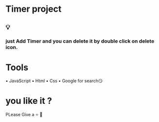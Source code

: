 # Timer project

## 💡

### just Add Timer and you can delete it by double click on delete icon.

# Tools

• JavaScript
• Html
• Css
• Google for search😏

# you like it ?

PLease Give a ⭐️ 🥰
